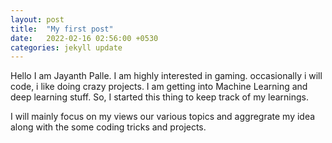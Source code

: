 ```yaml
---
layout: post
title:  "My first post"
date:   2022-02-16 02:56:00 +0530
categories: jekyll update
---
```


Hello I am Jayanth Palle. I am highly interested in gaming. occasionally i will code, i like doing crazy projects. I am getting into Machine Learning and deep learning stuff.
So, I started this thing to keep track of my learnings. <br/>

I will mainly focus on my views our various topics and aggregrate my idea along with the some coding tricks and projects.
